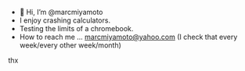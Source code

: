 - 👋 Hi, I’m @marcmiyamoto
- I enjoy crashing calculators.
- Testing the limits of a chromebook.
- How to reach me ... marcmiyamoto@yahoo.com (I check that every week/every other week/month)

<!---
marcmiyamoto/marcmiyamoto is a ✨ special ✨ repository because its `README.md` (this file) appears on your GitHub profile.
You can click the Preview link to take a look at your changes.
--->
thx
